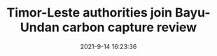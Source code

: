 ---
"title": "Timor-Leste authorities join Bayu-Undan carbon capture review"
"date": "2021-9-14 16:23:36"
"feed_name": "OFFSHOREMAG"
"feed_website": "https://www.offshore-mag.com/"
"feed_rss": "https://www.offshore-mag.com/__rss/website-scheduled-content.xml?input=%7B%22sectionAlias%22%3A%22home%22%7D"
"link": "https://www.offshore-mag.com/regional-reports/australia-new-zealand/article/14210284/timorleste-authorities-join-bayuundan-carbon-capture-review"
"file": "_posts/2021-1-1-19a33d95360f238bc76dd9b101163508cf636654.md"
"accident": "0"
"drilling": "0"
---